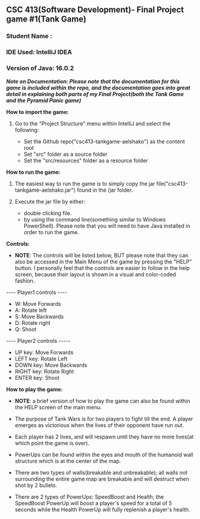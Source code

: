 ## CSC 413(Software Development)- Final Project game #1(Tank Game)

### Student Name : 

### IDE Used: IntelliJ IDEA
### Version of Java: 16.0.2

***Note on Documentation: Please note that the documentation for this game is included within the repo, and the documentation 
  goes into great detail in explaining both parts of my Final Project(both the Tank Game and the Pyramid Panic game)***


 **How to import the game:**
 
   1. Go to the "Project Structure" menu within IntelliJ and select the following:
   
      - Set the Github repo("csc413-tankgame-aelshako") as the content root
      - Set "src" folder as a source folder
      - Set the "src/resources" folder as a resource folder 
     
 **How to run the game:**
 1. The easiest way to run the game is to simply copy the jar file("csc413-tankgame-aelshako.jar") found in the /jar folder.
 2. Execute the jar file by either:
 
    - double clicking file.
    -  by using the command line(something similar to Windows PowerShell). Please note
    that you will need to have Java installed in order to run the game. 
    
 **Controls:**
   - **NOTE**: The controls will be listed below, BUT please note that they can also be accessed in the Main Menu of the game by pressing the "HELP" button.
    I personally feel that the controls are easier to follow in the help screen, because their layout is shown in a visual and color-coded fashion.
    
   ---- Player1 controls ----
   - W: Move Forwards
   - A: Rotate left
   - S: Move Backwards
   - D: Rotate right
   - Q: Shoot
    
    
   ---- Player2 controls -----
   - UP key: Move Forwards
   - LEFT key: Rotate Left
   - DOWN key: Move Backwards
   - RIGHT key: Rotate Right  
   - ENTER key: Shoot
    
 **How to play the game:**
    
   - **NOTE**: a brief version of how to play the game can also be found within the HELP screen of the main menu.



   - The purpose of Tank Wars is for two players to fight till the end. A player emerges as victorious when the lives of their opponent have run out.
   - Each player has 2 lives, and will respawn until they have no more lives(at which point the game is over). 
   - PowerUps can be found within the eyes and mouth of the humanoid wall structure which is at the center of the map.
   - There are two types of walls(breakable and unbreakable); all walls not surrounding the entire game map are breakable and will destruct when shot by 2 bullets.
   - There are 2 types of PowerUps: SpeedBoost and Health; the SpeedBoost PowerUp will boost a player's speed for a total of 5 seconds while the Health PowerUp will 
     fully replenish a player's health.  
